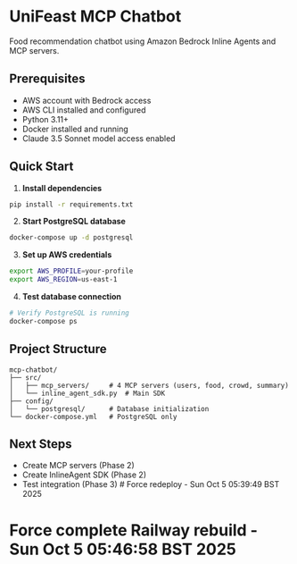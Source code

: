 # UniFeast MCP Chatbot

Food recommendation chatbot using Amazon Bedrock Inline Agents and MCP servers.

## Prerequisites

- AWS account with Bedrock access
- AWS CLI installed and configured
- Python 3.11+
- Docker installed and running
- Claude 3.5 Sonnet model access enabled

## Quick Start

1. **Install dependencies**
```bash
pip install -r requirements.txt
```

2. **Start PostgreSQL database**
```bash
docker-compose up -d postgresql
```

3. **Set up AWS credentials**
```bash
export AWS_PROFILE=your-profile
export AWS_REGION=us-east-1
```

4. **Test database connection**
```bash
# Verify PostgreSQL is running
docker-compose ps
```

## Project Structure

```
mcp-chatbot/
├── src/
│   ├── mcp_servers/     # 4 MCP servers (users, food, crowd, summary)
│   └── inline_agent_sdk.py  # Main SDK
├── config/
│   └── postgresql/      # Database initialization
└── docker-compose.yml   # PostgreSQL only
```

## Next Steps

- Create MCP servers (Phase 2)
- Create InlineAgent SDK (Phase 2)
- Test integration (Phase 3) # Force redeploy - Sun Oct  5 05:39:49 BST 2025
# Force complete Railway rebuild - Sun Oct  5 05:46:58 BST 2025
